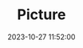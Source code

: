 ---
weight: 1
images:
- /images/edited/264.jpeg
title: Picture
date: 2023-10-27 11:52:00
tags: [luminarneo,work,pixel7pro,person,people]
---